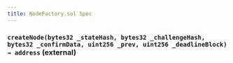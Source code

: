 ```yaml
---
title: NodeFactory.sol Spec
---
```


### `createNode(bytes32 _stateHash, bytes32 _challengeHash, bytes32 _confirmData, uint256 _prev, uint256 _deadlineBlock) → address` (external)
